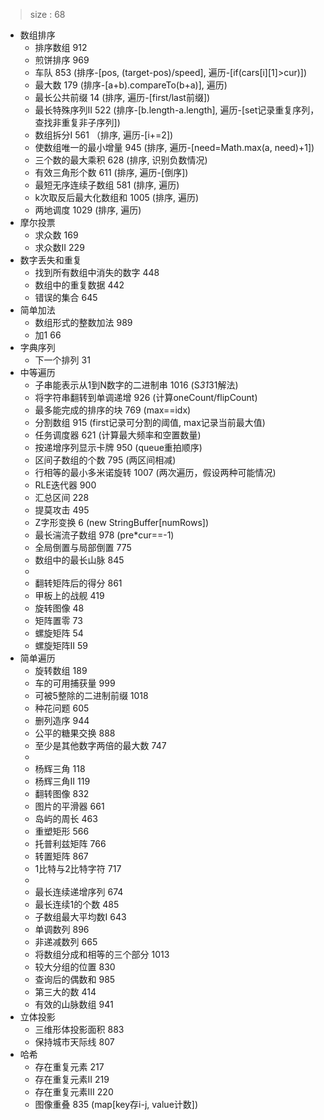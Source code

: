 > size : 68

* 数组排序
    - 排序数组  912
    - 煎饼排序  969
    - 车队  853  (排序-[pos, (target-pos)/speed], 遍历-[if(cars[i][1]>cur)])
    - 最大数  179  (排序-[a+b).compareTo(b+a)], 遍历)
    - 最长公共前缀  14  (排序, 遍历-[first/last前缀])
    - 最长特殊序列II  522  (排序-[b.length-a.length], 遍历-[set记录重复序列，查找非重复非子序列])
    - 数组拆分I  561 （排序, 遍历-[i+=2])
    - 使数组唯一的最小增量  945  (排序, 遍历-[need=Math.max(a, need)+1])
    - 三个数的最大乘积  628  (排序, 识别负数情况)
    - 有效三角形个数  611  (排序, 遍历-[倒序])
    - 最短无序连续子数组  581  (排序, 遍历)
    - k次取反后最大化数组和  1005  (排序, 遍历)
    - 两地调度  1029  (排序, 遍历)
* 摩尔投票
    - 求众数  169
    - 求众数II  229
* 数字丢失和重复
    - 找到所有数组中消失的数字  448
    - 数组中的重复数据  442
    - 错误的集合  645
* 简单加法
    - 数组形式的整数加法  989
    - 加1  66
* 字典序列
    - 下一个排列  31
* 中等遍历
    - 子串能表示从1到N数字的二进制串  1016  (S*31*31解法)
    - 将字符串翻转到单调递增  926  (计算oneCount/flipCount)
    - 最多能完成的排序的块  769  (max==idx)
    - 分割数组  915  (first记录可分割的阈值, max记录当前最大值)
    - 任务调度器  621  (计算最大频率和空置数量)
    - 按递增序列显示卡牌  950  (queue重拍顺序)
    - 区间子数组的个数  795  (两区间相减)
    - 行相等的最小多米诺旋转  1007  (两次遍历，假设两种可能情况)
    - RLE迭代器  900
    - 汇总区间  228
    - 提莫攻击  495
    - Z字形变换  6  (new StringBuffer[numRows])
    - 最长湍流子数组  978  (pre*cur==-1)
    - 全局倒置与局部倒置  775
    - 数组中的最长山脉  845
    -
    - 翻转矩阵后的得分  861
    - 甲板上的战舰  419
    - 旋转图像  48
    - 矩阵置零  73
    - 螺旋矩阵  54
    - 螺旋矩阵II  59
* 简单遍历
    - 旋转数组  189
    - 车的可用捕获量  999
    - 可被5整除的二进制前缀  1018
    - 种花问题  605
    - 删列造序  944
    - 公平的糖果交换  888
    - 至少是其他数字两倍的最大数  747
    - 
    - 杨辉三角  118
    - 杨辉三角II  119
    - 翻转图像  832
    - 图片的平滑器  661
    - 岛屿的周长  463
    - 重塑矩形  566
    - 托普利兹矩阵  766
    - 转置矩阵  867
    - 1比特与2比特字符  717
    - 
    - 最长连续递增序列  674
    - 最长连续1的个数  485
    - 子数组最大平均数I  643
    - 单调数列  896
    - 非递减数列  665
    - 将数组分成和相等的三个部分  1013
    - 较大分组的位置  830
    - 查询后的偶数和  985
    - 第三大的数  414
    - 有效的山脉数组  941
* 立体投影
    - 三维形体投影面积  883
    - 保持城市天际线  807
* 哈希
    - 存在重复元素  217
    - 存在重复元素II  219
    - 存在重复元素III  220
    - 图像重叠  835  (map[key存i-j, value计数])
